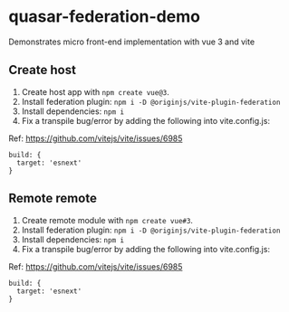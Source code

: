 # quasar-federation-demo
Demonstrates micro front-end implementation with vue 3 and vite 

## Create host
1. Create host app with `npm create vue@3`.
2. Install federation plugin: `npm i -D @originjs/vite-plugin-federation`
3. Install dependencies: `npm i`
4. Fix a transpile bug/error by adding the following into vite.config.js:

Ref: https://github.com/vitejs/vite/issues/6985
```
build: {
  target: 'esnext'
}
```

## Remote remote
1. Create remote module with `npm create vue#3`.
2. Install federation plugin: `npm i -D @originjs/vite-plugin-federation`
3. Install dependencies: `npm i`
4. Fix a transpile bug/error by adding the following into vite.config.js:

Ref: https://github.com/vitejs/vite/issues/6985
```
build: {
  target: 'esnext'
}
```

